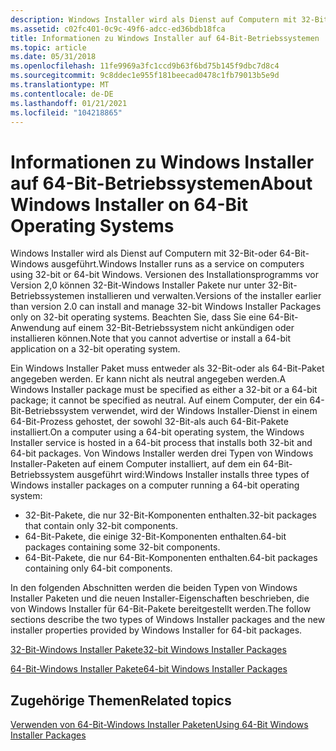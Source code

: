 ```yaml
---
description: Windows Installer wird als Dienst auf Computern mit 32-Bit-oder 64-Bit-Windows ausgeführt.
ms.assetid: c02fc401-0c9c-49f6-adcc-ed36bdb18fca
title: Informationen zu Windows Installer auf 64-Bit-Betriebssystemen
ms.topic: article
ms.date: 05/31/2018
ms.openlocfilehash: 11fe9969a3fc1ccd9b63f6bd75b145f9dbc7d8c4
ms.sourcegitcommit: 9c8ddec1e955f181beecad0478c1fb79013b5e9d
ms.translationtype: MT
ms.contentlocale: de-DE
ms.lasthandoff: 01/21/2021
ms.locfileid: "104218865"
---
```

# <a name="about-windows-installer-on-64-bit-operating-systems"></a><span data-ttu-id="cfe1f-103">Informationen zu Windows Installer auf 64-Bit-Betriebssystemen</span><span class="sxs-lookup"><span data-stu-id="cfe1f-103">About Windows Installer on 64-Bit Operating Systems</span></span>

<span data-ttu-id="cfe1f-104">Windows Installer wird als Dienst auf Computern mit 32-Bit-oder 64-Bit-Windows ausgeführt.</span><span class="sxs-lookup"><span data-stu-id="cfe1f-104">Windows Installer runs as a service on computers using 32-bit or 64-bit Windows.</span></span> <span data-ttu-id="cfe1f-105">Versionen des Installationsprogramms vor Version 2,0 können 32-Bit-Windows Installer Pakete nur unter 32-Bit-Betriebssystemen installieren und verwalten.</span><span class="sxs-lookup"><span data-stu-id="cfe1f-105">Versions of the installer earlier than version 2.0 can install and manage 32-bit Windows Installer Packages only on 32-bit operating systems.</span></span> <span data-ttu-id="cfe1f-106">Beachten Sie, dass Sie eine 64-Bit-Anwendung auf einem 32-Bit-Betriebssystem nicht ankündigen oder installieren können.</span><span class="sxs-lookup"><span data-stu-id="cfe1f-106">Note that you cannot advertise or install a 64-bit application on a 32-bit operating system.</span></span>

<span data-ttu-id="cfe1f-107">Ein Windows Installer Paket muss entweder als 32-Bit-oder als 64-Bit-Paket angegeben werden. Er kann nicht als neutral angegeben werden.</span><span class="sxs-lookup"><span data-stu-id="cfe1f-107">A Windows Installer package must be specified as either a 32-bit or a 64-bit package; it cannot be specified as neutral.</span></span> <span data-ttu-id="cfe1f-108">Auf einem Computer, der ein 64-Bit-Betriebssystem verwendet, wird der Windows Installer-Dienst in einem 64-Bit-Prozess gehostet, der sowohl 32-Bit-als auch 64-Bit-Pakete installiert.</span><span class="sxs-lookup"><span data-stu-id="cfe1f-108">On a computer using a 64-bit operating system, the Windows Installer service is hosted in a 64-bit process that installs both 32-bit and 64-bit packages.</span></span> <span data-ttu-id="cfe1f-109">Von Windows Installer werden drei Typen von Windows Installer-Paketen auf einem Computer installiert, auf dem ein 64-Bit-Betriebssystem ausgeführt wird:</span><span class="sxs-lookup"><span data-stu-id="cfe1f-109">Windows Installer installs three types of Windows installer packages on a computer running a 64-bit operating system:</span></span>

-   <span data-ttu-id="cfe1f-110">32-Bit-Pakete, die nur 32-Bit-Komponenten enthalten.</span><span class="sxs-lookup"><span data-stu-id="cfe1f-110">32-bit packages that contain only 32-bit components.</span></span>
-   <span data-ttu-id="cfe1f-111">64-Bit-Pakete, die einige 32-Bit-Komponenten enthalten.</span><span class="sxs-lookup"><span data-stu-id="cfe1f-111">64-bit packages containing some 32-bit components.</span></span>
-   <span data-ttu-id="cfe1f-112">64-Bit-Pakete, die nur 64-Bit-Komponenten enthalten.</span><span class="sxs-lookup"><span data-stu-id="cfe1f-112">64-bit packages containing only 64-bit components.</span></span>

<span data-ttu-id="cfe1f-113">In den folgenden Abschnitten werden die beiden Typen von Windows Installer Paketen und die neuen Installer-Eigenschaften beschrieben, die von Windows Installer für 64-Bit-Pakete bereitgestellt werden.</span><span class="sxs-lookup"><span data-stu-id="cfe1f-113">The follow sections describe the two types of Windows Installer packages and the new installer properties provided by Windows Installer for 64-bit packages.</span></span>

[<span data-ttu-id="cfe1f-114">32-Bit-Windows Installer Pakete</span><span class="sxs-lookup"><span data-stu-id="cfe1f-114">32-bit Windows Installer Packages</span></span>](32-bit-windows-installer-packages.md)

[<span data-ttu-id="cfe1f-115">64-Bit-Windows Installer Pakete</span><span class="sxs-lookup"><span data-stu-id="cfe1f-115">64-bit Windows Installer Packages</span></span>](64-bit-windows-installer-packages.md)

## <a name="related-topics"></a><span data-ttu-id="cfe1f-116">Zugehörige Themen</span><span class="sxs-lookup"><span data-stu-id="cfe1f-116">Related topics</span></span>

<dl> <dt>

[<span data-ttu-id="cfe1f-117">Verwenden von 64-Bit-Windows Installer Paketen</span><span class="sxs-lookup"><span data-stu-id="cfe1f-117">Using 64-Bit Windows Installer Packages</span></span>](using-64-bit-windows-installer-packages.md)
</dt> </dl>

 

 



